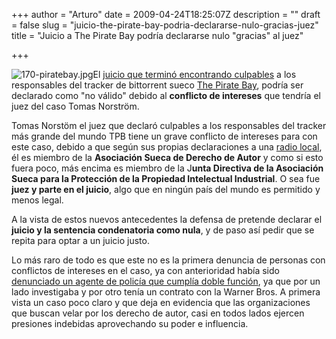 +++
author = "Arturo"
date = 2009-04-24T18:25:07Z
description = ""
draft = false
slug = "juicio-the-pirate-bay-podria-declararse-nulo-gracias-juez"
title = "Juicio a The Pirate Bay podría declararse nulo \"gracias\" al juez"

+++

<img class="alignleft" src="http://geeksan.com/wp-content/uploads/import/170-piratebay.jpg" alt="170-piratebay.jpg" />El <a href="http://www.microsiervos.com/archivo/internet/condena-para-responsables-the-pirate-bay.html">juicio que terminó encontrando culpables</a> a los responsables del tracker de bittorrent sueco <a href="http://es.wikipedia.org/wiki/The_Pirate_Bay">The Pirate Bay</a>, podría ser declarado como "no válido" debido al <strong>conflicto de intereses</strong> que tendría el juez del caso Tomas Norström.

Tomas Norstöm el juez que declaró culpables a los responsables del tracker más grande del mundo TPB tiene un grave conflicto de intereses para con este caso, debido a que según sus propias declaraciones a una <a href="http://www.thelocal.se/19028.html">radio local</a>, él es miembro de la <strong>Asociación Sueca de Derecho de Autor</strong> y como si esto fuera poco, más encima es miembro de la J<strong>unta Directiva de la Asociación Sueca para la Protección de la Propiedad Intelectual Industrial</strong>. O sea fue <strong>juez y parte en el juicio</strong>, algo que en ningún país del mundo es permitido y menos legal.

A la vista de estos nuevos antecedentes la defensa de pretende declarar el <strong>juicio y la sentencia condenatoria como nula</strong>, y de paso así pedir que se repita para optar a un juicio justo.

Lo más raro de todo es que este no es la primera denuncia de personas con conflictos de intereses en el caso, ya con anterioridad había sido <a href="http://alt1040.com/2009/03/filtran-informacion-personal-de-un-forense-que-investigo-a-the-pirate-bay">denunciado un agente de policía que cumplía doble función</a>, ya que por un lado investigaba y por otro tenía un contrato con la Warner Bros. A primera vista un caso poco claro y que deja en evidencia que las organizaciones que buscan velar por los derecho de autor, casi en todos lados ejercen presiones indebidas aprovechando su poder e influencia.